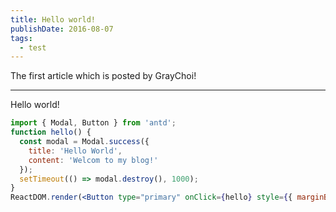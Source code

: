```yaml
---
title: Hello world!
publishDate: 2016-08-07
tags: 
  - test
---
```


The first article which is posted by GrayChoi!

---

Hello world!

```jsx
import { Modal, Button } from 'antd';
function hello() {
  const modal = Modal.success({
    title: 'Hello World',
    content: 'Welcom to my blog!'
  });
  setTimeout(() => modal.destroy(), 1000);
}
ReactDOM.render(<Button type="primary" onClick={hello} style={{ marginBottom: '20px'}}>Click!</Button>, mountNode);
```
